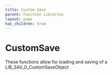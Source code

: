 ```yaml
---
title: Custom Save
parent: Function Libraries
layout: page
has_children: true
---
```


# CustomSave
These functions allow for loading and saving of a LIB_SAV_O_CustomSaveObject
